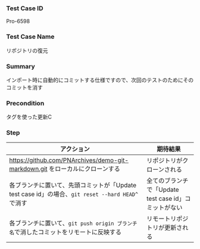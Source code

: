 ### Test Case ID
Pro-6598

### Test Case Name
リポジトリの復元

### Summary
インポート時に自動的にコミットする仕様ですので、次回のテストのためにそのコミットを消す

### Precondition
タグを使った更新C

### Step
| アクション      | 期待結果            |
|------------|-----------------|
| https://github.com/PNArchives/demo-git-markdown.git をローカルにクローンする | リポジトリがクローンされる |
| 各ブランチに置いて、先頭コミットが「Update test case id」の場合、`git reset --hard HEAD^`で消す | 全てのブランチで「Update test case id」コミットがない |
| 各ブランチに置いて、`git push origin ブランチ名`で消したコミットをリモートに反映する | リモートリポジトリが更新される |
